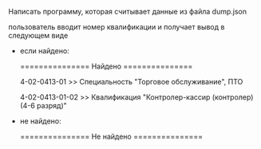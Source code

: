 Написать программу, которая считывает данные из файла dump.json

пользователь вводит номер квалификации и получает вывод в следующем виде
   - если найдено:
     
        =============== Найдено ===============
     
        4-02-0413-01 >> Специальность "Торговое обслуживание", ПТО

     
        4-02-0413-01-02 >> Квалификация "Контролер-кассир (контролер) (4-6 разряд)"

  - не найдено:
    
       =============== Не найдено ===============
